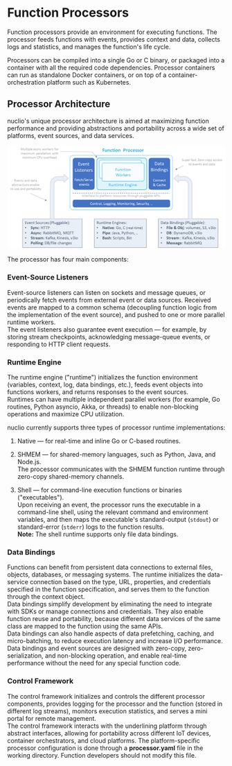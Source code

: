 # Function Processors

Function processors provide an environment for executing functions.
The processor feeds functions with events, provides context and data, collects logs and statistics, and manages the function's life cycle.  

Processors can be compiled into a single Go or C binary, or packaged into a container with all the required code dependencies.
Processor containers can run as standalone Docker containers, or on top of a container-orchestration platform such as Kubernetes.


## Processor Architecture

nuclio's unique processor architecture is aimed at maximizing function performance and providing abstractions and portability across a wide set of platforms, event sources, and data services. 

![function processor](images/function-processor.png)

The processor has four main components:

### Event-Source Listeners 

Event-source listeners can listen on sockets and message queues, or periodically fetch events from external event or data sources.
Received events are mapped to a common schema (decoupling function logic from the implementation of the event source), and pushed to one or more parallel runtime workers.  
The event listeners also guarantee event execution &mdash; for example, by storing stream checkpoints, acknowledging message-queue events, or responding to HTTP client requests.

### Runtime Engine

The runtime engine ("runtime") initializes the function environment (variables, context, log, data bindings, etc.), feeds event objects into functions workers, and returns responses to the event sources.  
Runtimes can have multiple independent parallel workers (for example, Go routines, Python asyncio, Akka, or threads) to enable non-blocking operations and maximize CPU utilization.

nuclio currently supports three types of processor runtime implementations:  
1.	Native &mdash; for real-time and inline Go or C-based routines.

2.	SHMEM &mdash; for shared-memory languages, such as Python, Java, and Node.js.  
    The processor communicates with the SHMEM function runtime through zero-copy shared-memory channels.

3.	Shell &mdash; for command-line execution functions or binaries ("executables").  
    Upon receiving an event, the processor runs the executable in a command-line shell, using the relevant command and environment variables, and then maps the executable's standard-output (`stdout`) or standard-error (`stderr`) logs to the function results.  
    **Note:** The shell runtime supports only file data bindings.

### Data Bindings 

Functions can benefit from persistent data connections to external files, objects, databases, or messaging systems.
The runtime initializes the data-service connection based on the type, URL, properties, and credentials specified in the function specification, and serves them to the function through the context object.  
Data bindings simplify development by eliminating the need to integrate with SDKs or manage connections and credentials.
They also enable function reuse and portability, because different data services of the same class are mapped to the function using the same APIs.  
Data bindings can also handle aspects of data prefetching, caching, and micro-batching, to reduce execution latency and increase I/O performance.
Data bindings and event sources are designed with zero-copy, zero-serialization, and non-blocking operation, and enable real-time performance without the need for any special function code.

### Control Framework 

The control framework initializes and controls the different processor components, provides logging for the processor and the function (stored in different log streams), monitors execution statistics, and serves a mini portal for remote management.  
The control framework interacts with the underlining platform through abstract interfaces, allowing for portability across different IoT devices, container orchestrators, and cloud platforms.
The platform-specific processor configuration is done through a **processor.yaml** file in the working directory.
Function developers should not modify this file. 

